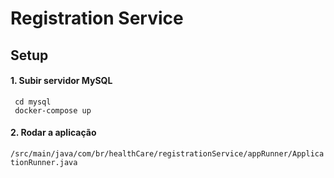 # Registration Service

## Setup

#### 1. Subir servidor MySQL
```shell
 cd mysql
 docker-compose up
```

#### 2. Rodar a aplicação 
`/src/main/java/com/br/healthCare/registrationService/appRunner/ApplicationRunner.java`
